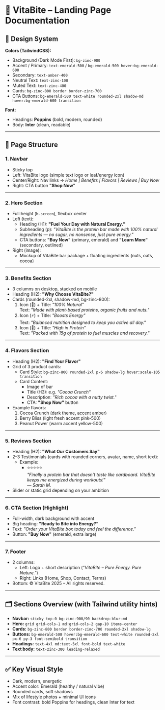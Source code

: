 # 🍫 VitaBite – Landing Page Documentation

## 🎨 Design System

**Colors (TailwindCSS):**

- Background (Dark Mode First): `bg-zinc-900`
- Accent / Primary: `text-emerald-500` / `bg-emerald-500 hover:bg-emerald-600`
- Secondary: `text-amber-400`
- Neutral Text: `text-zinc-100`
- Muted Text: `text-zinc-400`
- Cards: `bg-zinc-800 border border-zinc-700`
- CTA Buttons: `bg-emerald-500 text-white rounded-2xl shadow-md hover:bg-emerald-600 transition`

**Font:**

- Headings: **Poppins** (bold, modern, rounded)
- Body: **Inter** (clean, readable)

---

## 📑 Page Structure

### 1. **Navbar**

- Sticky top
- Left: VitaBite logo (simple text logo or leaf/energy icon)
- Center/Right: Nav links → _Home | Benefits | Flavors | Reviews | Buy Now_
- Right: CTA button **"Shop Now"**

---

### 2. **Hero Section**

- Full height (`h-screen`), flexbox center
- Left (text):
  - Heading (H1): **"Fuel Your Day with Natural Energy."**
  - Subheading (p): _"VitaBite is the protein bar made with 100% natural ingredients — no sugar, no nonsense, just pure energy."_
  - CTA buttons: **"Buy Now"** (primary, emerald) and **"Learn More"** (secondary, outlined)
- Right (image):
  - Mockup of VitaBite bar package + floating ingredients (nuts, oats, cocoa)

---

### 3. **Benefits Section**

- 3 columns on desktop, stacked on mobile
- Heading (H2): **"Why Choose VitaBite?"**
- Cards (rounded-2xl, shadow-md, bg-zinc-800):
  1. Icon (🌱) + Title: _"100% Natural"_  
     Text: _"Made with plant-based proteins, organic fruits and nuts."_
  2. Icon (⚡) + Title: _"Boosts Energy"_  
     Text: _"Balanced nutrition designed to keep you active all day."_
  3. Icon (💪) + Title: _"High in Protein"_  
     Text: _"Packed with 15g of protein to fuel muscles and recovery."_

---

### 4. **Flavors Section**

- Heading (H2): **"Find Your Flavor"**
- Grid of 3 product cards:
  - Card Style: `bg-zinc-800 rounded-2xl p-6 shadow-lg hover:scale-105 transition`
  - Card Content:
    - Image of bar
    - Title (H3): e.g. _"Cocoa Crunch"_
    - Description: _"Rich cocoa with a nutty twist."_
    - CTA: **"Shop Now"** button
- Example flavors:
  1. Cocoa Crunch (dark theme, accent amber)
  2. Berry Bliss (light fresh accent pink-500)
  3. Peanut Power (warm accent yellow-500)

---

### 5. **Reviews Section**

- Heading (H2): **"What Our Customers Say"**
- 2–3 Testimonials (cards with rounded corners, avatar, name, short text):
  - Example:
    - ⭐⭐⭐⭐⭐  
      _"Finally a protein bar that doesn’t taste like cardboard. VitaBite keeps me energized during workouts!"_  
      — _Sarah M._
- Slider or static grid depending on your ambition

---

### 6. **CTA Section (Highlight)**

- Full-width, dark background with accent
- Big heading: **"Ready to Bite into Energy?"**
- Text: _"Order your VitaBite box today and feel the difference."_
- Button: **"Buy Now"** (emerald, extra large)

---

### 7. **Footer**

- 2 columns:
  - Left: Logo + short description (_"VitaBite – Pure Energy. Pure Nature."_)
  - Right: Links (Home, Shop, Contact, Terms)
- Bottom: © VitaBite 2025 – All rights reserved.

---

## 🗂️ Sections Overview (with Tailwind utility hints)

- **Navbar:** `sticky top-0 bg-zinc-900/90 backdrop-blur-md`
- **Hero:** `grid grid-cols-1 md:grid-cols-2 gap-10 items-center`
- **Cards:** `bg-zinc-800 border border-zinc-700 rounded-2xl shadow-lg`
- **Buttons:** `bg-emerald-500 hover:bg-emerald-600 text-white rounded-2xl px-6 py-3 font-semibold transition`
- **Headings:** `text-4xl md:text-5xl font-bold text-white`
- **Text body:** `text-zinc-300 leading-relaxed`

---

## ✅ Key Visual Style

- Dark, modern, energetic
- Accent color: Emerald (healthy / natural vibe)
- Rounded cards, soft shadows
- Mix of lifestyle photos + minimal UI icons
- Font contrast: bold Poppins for headings, clean Inter for text
